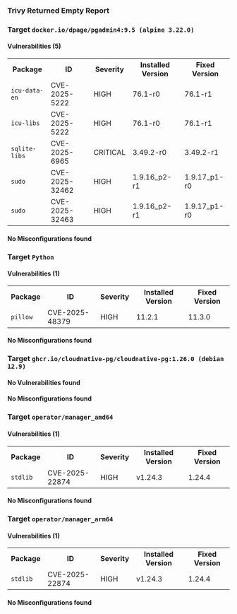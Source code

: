 
<h3>Trivy Returned Empty Report</h3>

<h3>Target <code>docker.io/dpage/pgadmin4:9.5 (alpine 3.22.0)</code></h3>
<h4>Vulnerabilities (5)</h4>
<table>
    <tr>
        <th>Package</th>
        <th>ID</th>
        <th>Severity</th>
        <th>Installed Version</th>
        <th>Fixed Version</th>
    </tr>
    <tr>
        <td><code>icu-data-en</code></td>
        <td>CVE-2025-5222</td>
        <td>HIGH</td>
        <td>76.1-r0</td>
        <td>76.1-r1</td>
    </tr>
    <tr>
        <td><code>icu-libs</code></td>
        <td>CVE-2025-5222</td>
        <td>HIGH</td>
        <td>76.1-r0</td>
        <td>76.1-r1</td>
    </tr>
    <tr>
        <td><code>sqlite-libs</code></td>
        <td>CVE-2025-6965</td>
        <td>CRITICAL</td>
        <td>3.49.2-r0</td>
        <td>3.49.2-r1</td>
    </tr>
    <tr>
        <td><code>sudo</code></td>
        <td>CVE-2025-32462</td>
        <td>HIGH</td>
        <td>1.9.16_p2-r1</td>
        <td>1.9.17_p1-r0</td>
    </tr>
    <tr>
        <td><code>sudo</code></td>
        <td>CVE-2025-32463</td>
        <td>HIGH</td>
        <td>1.9.16_p2-r1</td>
        <td>1.9.17_p1-r0</td>
    </tr>
</table>
<h4>No Misconfigurations found</h4>
<h3>Target <code>Python</code></h3>
<h4>Vulnerabilities (1)</h4>
<table>
    <tr>
        <th>Package</th>
        <th>ID</th>
        <th>Severity</th>
        <th>Installed Version</th>
        <th>Fixed Version</th>
    </tr>
    <tr>
        <td><code>pillow</code></td>
        <td>CVE-2025-48379</td>
        <td>HIGH</td>
        <td>11.2.1</td>
        <td>11.3.0</td>
    </tr>
</table>
<h4>No Misconfigurations found</h4>

<h3>Target <code>ghcr.io/cloudnative-pg/cloudnative-pg:1.26.0 (debian 12.9)</code></h3>
<h4>No Vulnerabilities found</h4>
<h4>No Misconfigurations found</h4>
<h3>Target <code>operator/manager_amd64</code></h3>
<h4>Vulnerabilities (1)</h4>
<table>
    <tr>
        <th>Package</th>
        <th>ID</th>
        <th>Severity</th>
        <th>Installed Version</th>
        <th>Fixed Version</th>
    </tr>
    <tr>
        <td><code>stdlib</code></td>
        <td>CVE-2025-22874</td>
        <td>HIGH</td>
        <td>v1.24.3</td>
        <td>1.24.4</td>
    </tr>
</table>
<h4>No Misconfigurations found</h4>
<h3>Target <code>operator/manager_arm64</code></h3>
<h4>Vulnerabilities (1)</h4>
<table>
    <tr>
        <th>Package</th>
        <th>ID</th>
        <th>Severity</th>
        <th>Installed Version</th>
        <th>Fixed Version</th>
    </tr>
    <tr>
        <td><code>stdlib</code></td>
        <td>CVE-2025-22874</td>
        <td>HIGH</td>
        <td>v1.24.3</td>
        <td>1.24.4</td>
    </tr>
</table>
<h4>No Misconfigurations found</h4>
